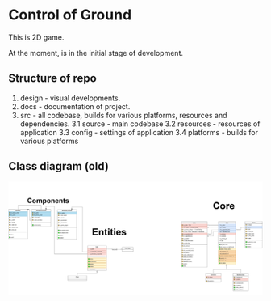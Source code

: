 # Control of Ground

This is 2D game.

At the moment, is in the initial stage of development.

## Structure of repo

1. design - visual developments.
2. docs - documentation of project.
3. src - all codebase, builds for various platforms, resources and dependencies.
    3.1 source - main codebase
    3.2 resources - resources of application
    3.3 config - settings of application
    3.4 platforms - builds for various platforms

## Class diagram (old)

![Class diagram](https://github.com/Kalashnikov-Ivan/Control_Of_Ground/blob/dev/docs/Architecture/CoG_classDiagram.png)